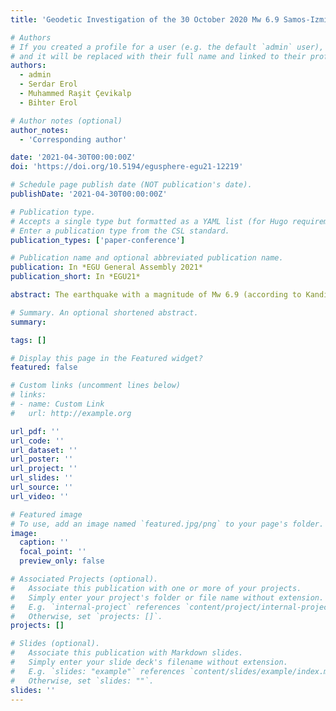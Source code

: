 ```yaml
---
title: 'Geodetic Investigation of the 30 October 2020 Mw 6.9 Samos-Izmir Earthquake'

# Authors
# If you created a profile for a user (e.g. the default `admin` user), write the username (folder name) here
# and it will be replaced with their full name and linked to their profile.
authors:
  - admin
  - Serdar Erol
  - Muhammed Raşit Çevikalp
  - Bihter Erol

# Author notes (optional)
author_notes:
  - 'Corresponding author'

date: '2021-04-30T00:00:00Z'
doi: 'https://doi.org/10.5194/egusphere-egu21-12219'

# Schedule page publish date (NOT publication's date).
publishDate: '2021-04-30T00:00:00Z'

# Publication type.
# Accepts a single type but formatted as a YAML list (for Hugo requirements).
# Enter a publication type from the CSL standard.
publication_types: ['paper-conference']

# Publication name and optional abbreviated publication name.
publication: In *EGU General Assembly 2021*
publication_short: In *EGU21*

abstract: The earthquake with a magnitude of Mw 6.9 (according to Kandilli Observatory and Earthquake Research Institute-KOERI) occurred 8 km north of Samos Island at a depth of 16 km, on 30.10.2020, at 11:51:24 UTC. It took place on the north-dipping normal fault zone of approximately 40 km length in the sea between Samos Island of Greece and Kuşadası Bay of Turkey. After the mainshock, a tsunami with the height exceeding 1 meter occurred in Seferihisar region, south of Izmir, and north side of Samos Island. In this study, a geodetic investigation of the Samos-Izmir earthquake using GNSS and SAR techniques was carried out. Within the scope of this study, 1Hz observations of Turkey National Continuous GNSS Network-Active (TUSAGA-Aktif) stations in the earthquake zone, were used, and it was aimed to reveal the co-seismic deformation caused by the earthquake. In addition to GNSS data, the InSAR process has been performed by using ESA Sentinel-1 SAR data, and the vertical deformations were clarified with the unwrapped interferogram. The GNSS data were processed using web-based online processing services according to the relative and absolute positioning techniques as static and kinematic modes. In conclusion, considering the absolute and relative static processing of pre- and post-earthquake GNSS data, the maximum horizontal deformations were observed at CESM and IZMI GNSS stations located in the north of the fault. Due to the earthquake, these points moved to the north direction and the maximum horizontal deformations were found as 5.5 cm and 3.5 cm, respectively. According to the kinematic processing of the GNSS data, instantaneous horizontal movements of 12 cm and 4 cm towards the north were observed at the same stations, respectively, at the time of the earthquake. On the contrary, DIDI and AYD1 GNSS stations, which are located in the south of the fault, moved to the south-east direction and the magnitude of horizontal deformations were smaller. Considering the InSAR results, it was seen a 10 cm uplift in the west of the island of Samos and a 10 cm subsidence at the northernmost part. Besides this, a 5 cm subsidence was observed in Izmir territory, the north side of the fault, by means of the interferogram.

# Summary. An optional shortened abstract.
summary: 

tags: []

# Display this page in the Featured widget?
featured: false

# Custom links (uncomment lines below)
# links:
# - name: Custom Link
#   url: http://example.org

url_pdf: ''
url_code: ''
url_dataset: ''
url_poster: ''
url_project: ''
url_slides: ''
url_source: ''
url_video: ''

# Featured image
# To use, add an image named `featured.jpg/png` to your page's folder.
image:
  caption: ''
  focal_point: ''
  preview_only: false

# Associated Projects (optional).
#   Associate this publication with one or more of your projects.
#   Simply enter your project's folder or file name without extension.
#   E.g. `internal-project` references `content/project/internal-project/index.md`.
#   Otherwise, set `projects: []`.
projects: []

# Slides (optional).
#   Associate this publication with Markdown slides.
#   Simply enter your slide deck's filename without extension.
#   E.g. `slides: "example"` references `content/slides/example/index.md`.
#   Otherwise, set `slides: ""`.
slides: ''
---
```




